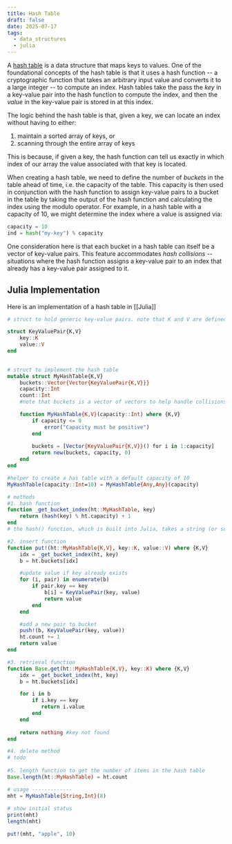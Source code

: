 ```yaml
---
title: Hash Table
draft: false
date: 2025-07-17
tags:
  - data_structures
  - julia
---
```

A [hash table](https://en.wikipedia.org/wiki/Hash_table) is a data structure that maps keys to values. One of the foundational concepts of the hash table is that it uses a hash function -- a cryptographic function that takes an arbitrary input value and converts it to a large integer -- to compute an index. Hash tables take the pass the *key* in a key-value pair into the hash function to compute the index, and then the *value* in the key-value pair is stored in at this index.

The logic behind the hash table is that, given a key, we can locate an index without having to either:
1. maintain a sorted array of keys, or
2. scanning through the entire array of keys

This is because, if given a key, the hash function can tell us exactly in which index of our array the value associated with that key is located.

When creating a hash table, we need to define the number of *buckets* in the table ahead of time, i.e. the capacity of the table. This capacity is then used in conjunction with the hash function to assign key-value pairs to a bucket in the table by taking the output of the hash function and calculating the index using the modulo operator. For example, in a hash table with a capacity of 10, we might determine the index where a value is assigned via:

```python
capacity = 10
ind = hash("my-key") % capacity
```

One consideration here is that each bucket in a hash table can itself be a vector of key-value pairs. This feature accommodates *hash collisions* -- situations where the hash function assigns a key-value pair to an index that already has a key-value pair assigned to it. 

## Julia Implementation

Here is an implementation of a hash table in [[Julia]]

```julia
# struct to hold generic key-value pairs. note that K and V are defined when we instantiate our hash table

struct KeyValuePair{K,V}
    key::K
    value::V
end
 

# struct to implement the hash table
mutable struct MyHashTable{K,V}
    buckets::Vector{Vector{KeyValuePair{K,V}}}
    capacity::Int
    count::Int
    #note that buckets is a vector of vectors to help handle collisions. If we specified buckets as simply a vector of k-v pairs, then we'd have to overwrite data in the case of a hash collision. By storing a vector of vectors, we can store any collisions in a vector at a given index.

    function MyHashTable{K,V}(capacity::Int) where {K,V}
        if capacity <= 0
            error("Capacity must be positive")
        end
        
        buckets = [Vector{KeyValuePair{K,V}}() for i in 1:capacity]
        return new(buckets, capacity, 0)
    end
end

#helper to create a has table with a default capacity of 10
MyHashTable(capacity::Int=10) = MyHashTable{Any,Any}(capacity)

# methods
#1. hash function
function _get_bucket_index(ht::MyHashTable, key)
    return (hash(key) % ht.capacity) + 1
end
# the hash() function, which is built into Julia, takes a string (or some other input type) and runs it through a cryptographic algorithm that returns a large integer -- the 'hash code'. We can use the modulo operator to divide by the hash table's capacity, then take the remainder (and add 1, so our index is 1-indexed), and use this as the item's index in our hash table 

#2. insert function
function put!(ht::MyHashTable{K,V}, key::K, value::V) where {K,V}
    idx = _get_bucket_index(ht, key)
    b = ht.buckets[idx]  

    #update value if key already exists
    for (i, pair) in enumerate(b)
        if pair.key == key
            b[i] = KeyValuePair(key, value)
            return value
        end
    end  

    #add a new pair to bucket
    push!(b, KeyValuePair(key, value))
    ht.count += 1
    return value
end  

#3. retrieval function
function Base.get(ht::MyHashTable{K,V}, key::K) where {K,V}
    idx = _get_bucket_index(ht, key)
    b = ht.buckets[idx]

    for i in b
        if i.key == key
           return i.value
        end
    end
    
    return nothing #key not found
end  

#4. delete method
# todo
 
#5. length function to get the number of items in the hash table
Base.length(ht::MyHashTable) = ht.count  

# usage -------------
mht = MyHashTable{String,Int}(8)
 
# show initial status
print(mht)
length(mht)

put!(mht, "apple", 10)
```